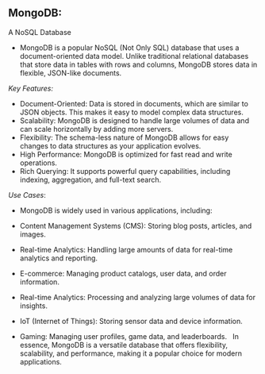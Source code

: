 ## MongoDB: 
A NoSQL Database

* MongoDB is a popular NoSQL (Not Only SQL) database that uses a document-oriented data model. Unlike traditional relational databases that store data in tables with rows and columns, MongoDB stores data in flexible, JSON-like documents.   

_Key Features:_
* Document-Oriented: Data is stored in documents, which are similar to JSON objects. This makes it easy to model complex data structures.   
* Scalability: MongoDB is designed to handle large volumes of data and can scale horizontally by adding more servers.   
* Flexibility: The schema-less nature of MongoDB allows for easy changes to data structures as your application evolves.   
* High Performance: MongoDB is optimized for fast read and write operations.   
* Rich Querying: It supports powerful query capabilities, including indexing, aggregation, and full-text search.

_Use Cases_:
* MongoDB is widely used in various applications, including:

* Content Management Systems (CMS): Storing blog posts, articles, and images.

* Real-time Analytics: Handling large amounts of data for real-time analytics and reporting.

* E-commerce: Managing product catalogs, user data, and order information.   

* Real-time Analytics: Processing and analyzing large volumes of data for insights.   
* IoT (Internet of Things): Storing sensor data and device information.
* Gaming: Managing user profiles, game data, and leaderboards.   
In essence, MongoDB is a versatile database that offers flexibility, scalability, and performance, making it a popular choice for modern applications.